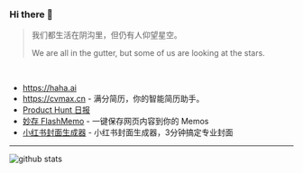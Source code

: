 ### Hi there 👋

<!--
**xpzouying/xpzouying** is a ✨ _special_ ✨ repository because its `README.md` (this file) appears on your GitHub profile.


Here are some ideas to get you started:

- 🔭 I’m currently working on ...
- 🌱 I’m currently learning ...
- 👯 I’m looking to collaborate on ...
- 🤔 I’m looking for help with ...
- 💬 Ask me about ...
- 📫 How to reach me: ...
- 😄 Pronouns: ...
- ⚡ Fun fact: ...
-->

> 我们都生活在阴沟里，但仍有人仰望星空。
>
> We are all in the gutter, but some of us are looking at the stars.

<br />

* https://haha.ai
* https://cvmax.cn - 满分简历，你的智能简历助手。
* [Product Hunt 日报](https://product-daily.haha.ai/)
* [妙存 FlashMemo](https://flash-memos.zouying.work/) - 一键保存网页内容到你的 Memos
* [小红书封面生成器](https://xhs.haha.ai.com) - 小红书封面生成器，3分钟搞定专业封面

<hr />

<!--
  [![Anurag's GitHub stats](https://github-readme-stats.vercel.app/api?username=xpzouying&count_private=true&show_icons=true)](https://github.com/anuraghazra/github-readme-stats)
-->

<picture decoding="async" loading="lazy">
  <source media="(prefers-color-scheme: light)" srcset="https://pixel-profile-zy.vercel.app/api/github-stats?username=xpzouying&screen_effect=false&background=linear-gradient(to%20bottom%20right%2C%20%2374dcc4%2C%20%234597e9)">
  <source media="(prefers-color-scheme: dark)" srcset="https://pixel-profile-zy.vercel.app/api/github-stats?username=xpzouying&screen_effect=true&background=linear-gradient(to%20bottom%20right%2C%20%235580eb%2C%20%232aeeff)">
  <img alt="github stats" src="https://pixel-profile-zy.vercel.app/api/github-stats?username=xpzouying&screen_effect=false&background=linear-gradient(to%20bottom%20right%2C%20%2374dcc4%2C%20%234597e9)">
</picture>
